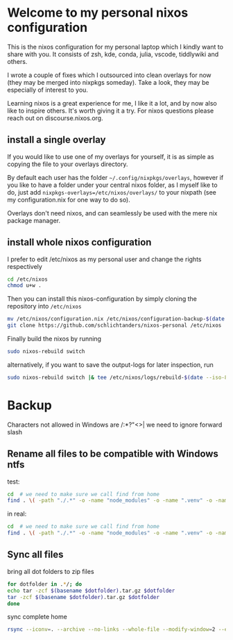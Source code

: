# Welcome to my personal nixos configuration

This is the nixos configuration for my personal laptop which I kindly want to share with you. It consists of zsh, kde, conda, julia, vscode, tiddlywiki and others.

I wrote a couple of fixes which I outsourced into clean overlays for now (they may be merged into nixpkgs someday). Take a look, they may be especially of interest to you.

Learning nixos is a great experience for me, I like it a lot, and by now also like to inspire others. It's worth giving it a try.
For nixos questions please reach out on discourse.nixos.org.


## install a single overlay

If you would like to use one of my overlays for yourself, it is as simple as copying the file to your overlays directory.

By default each user has the folder `~/.config/nixpkgs/overlays`, however if you like to have a folder under your central nixos folder, as I myself like to do, just add
`nixpkgs-overlays=/etc/nixos/overlays/` to your nixpath (see my configuration.nix for one way to do so).

Overlays don't need nixos, and can seamlessly be used with the mere nix package manager.


## install whole nixos configuration

I prefer to edit /etc/nixos as my personal user and change the rights respectively
```bash
cd /etc/nixos
chmod u+w .
```

Then you can install this nixos-configuration by simply cloning the repository into `/etc/nixos`
```bash
mv /etc/nixos/configuration.nix /etc/nixos/configuration-backup-$(date --iso-8601).nix
git clone https://github.com/schlichtanders/nixos-personal /etc/nixos
```

Finally build the nixos by running
```bash
sudo nixos-rebuild switch
```

alternatively, if you want to save the output-logs for later inspection, run
```bash
sudo nixos-rebuild switch |& tee /etc/nixos/logs/rebuild-$(date --iso-8601=seconds).txt
```


# Backup

Characters not allowed in Windows are \/:*?"<>|
we need to ignore forward slash

## Rename all files to be compatible with Windows ntfs

test:
```bash
cd  # we need to make sure we call find from home
find . \( -path "./.*" -o -name "node_modules" -o -name ".venv" -o -name ".nox" -o -name ".git" \) -prune -o -execdir rename -n 's/[\:*?"<>|]/_/g' "{}" +
```

in real:
```bash
cd  # we need to make sure we call find from home
find . \( -path "./.*" -o -name "node_modules" -o -name ".venv" -o -name ".nox" -o -name ".git" \) -prune -o -execdir rename 's/[\:*?"<>|]/_/g' "{}" +
```

## Sync all files

bring all dot folders to zip files

```bash
for dotfolder in .*/; do
echo tar -zcf $(basename $dotfolder).tar.gz $dotfolder
tar -zcf $(basename $dotfolder).tar.gz $dotfolder
done
```

sync complete home
```bash
rsync --iconv=. --archive --no-links --whole-file --modify-window=2 --exclude '/.*/' --exclude "node_modules/" --exclude ".venv/" --exclude ".nox/" --progress /home/ssahm/ /run/media/ssahm/Seagate\ Expansion\ Drive/Backups/2022-07-23_NixOS_Home
```